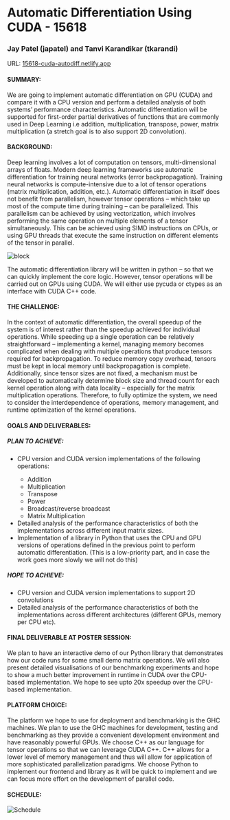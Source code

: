 # Automatic Differentiation Using CUDA - 15618

### Jay Patel (japatel) and Tanvi Karandikar (tkarandi)

URL: <a href="https://15618-cuda-autodiff.netlify.app/" >15618-cuda-autodiff.netlify.app</a>


#### SUMMARY: 
We are going to implement automatic differentiation on GPU (CUDA) and compare it with a CPU version and perform a detailed analysis of both systems’ performance characteristics. Automatic differentiation will be supported for first-order partial derivatives of functions that are commonly used in Deep Learning i.e addition, multiplication, transpose, power, matrix multiplication (a stretch goal is to also support 2D convolution).

#### BACKGROUND: 
Deep learning involves a lot of computation on tensors, multi-dimensional arrays of floats. Modern deep learning frameworks use automatic differentiation for training neural networks (error backpropagation). Training neural networks is compute-intensive due to a lot of tensor operations (matrix multiplication, addition, etc.). Automatic differentiation in itself does not benefit from parallelism, however tensor operations – which take up most of the compute time during training – can be parallelized. This parallelism can be achieved by using vectorization, which involves performing the same operation on multiple elements of a tensor simultaneously. This can be achieved using SIMD instructions on CPUs, or using GPU threads that execute the same instruction on different elements of the tensor in parallel.

![block](https://raw.githubusercontent.com/jay1999ke/15618.cuda-autodiff/main/imgs/block.svg)

The automatic differentiation library will be written in python – so that we can quickly implement the core logic. However, tensor operations will be carried out on GPUs using CUDA. We will either use pycuda or ctypes as an interface with CUDA C++ code. 

#### THE CHALLENGE: 
In the context of automatic differentiation, the overall speedup of the system is of interest rather than the speedup achieved for individual operations. While speeding up a single operation can be relatively straightforward – implementing a kernel, managing memory becomes complicated when dealing with multiple operations that produce tensors required for backpropagation. To reduce memory copy overhead, tensors must be kept in local memory until backpropagation is complete. Additionally, since tensor sizes are not fixed, a mechanism must be developed to automatically determine block size and thread count for each kernel operation along with data locality – especially for the matrix multiplication operations. Therefore, to fully optimize the system, we need to consider the interdependence of operations, memory management, and runtime optimization of the kernel operations.

#### GOALS AND DELIVERABLES: 
##### PLAN TO ACHIEVE:
<ul>

<li> CPU version and CUDA version implementations of the following operations:</li>
<ul>
  <li>Addition</li>
  <li>Multiplication</li>
  <li>Transpose</li>
  <li>Power</li>
  <li>Broadcast/reverse broadcast</li>
  <li>Matrix Multiplication</li>
</ul>

  <li>Detailed analysis of the performance characteristics of both the implementations across different input matrix sizes.</li>

  <li>Implementation of a library in Python that uses the CPU and GPU versions of operations defined in the previous point to perform automatic differentiation. (This is a low-priority part, and in case the work goes more slowly we will not do this)</li>
</ul>


##### HOPE TO ACHIEVE:
<ul>
 <li>CPU version and CUDA version implementations to support 2D convolutions</li>

 <li>Detailed analysis of the performance characteristics of both the implementations across different architectures (different GPUs, memory per CPU etc).</li>
</ul>

#### FINAL DELIVERABLE AT POSTER SESSION:
We plan to have an interactive demo of our Python library that demonstrates how our code runs for some small demo matrix operations. We will also present detailed visualisations of our benchmarking experiments and hope to show a much better improvement in runtime in CUDA over the CPU-based implementation. We hope to see upto 20x speedup over the CPU-based implementation. 

#### PLATFORM CHOICE: 
The platform we hope to use for deployment and benchmarking is the GHC machines. We plan to use the GHC machines for development, testing and benchmarking as they provide a convenient development environment and have reasonably powerful GPUs. 
We choose C++ as our language for tensor operations so that we can leverage CUDA C++. C++ allows for a lower level of memory management and thus will allow for application of more sophisticated parallelization paradigms. We choose Python to implement our frontend and library as it will be quick to implement and we can focus more effort on the development of parallel code.

#### SCHEDULE:
![Schedule](https://raw.githubusercontent.com/jay1999ke/15618.cuda-autodiff/main/imgs/Milestones.png)

